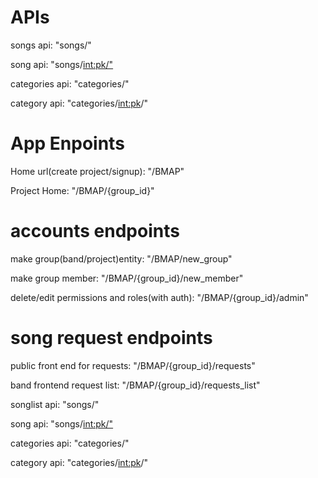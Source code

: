 # APIs

songs api: "songs/"

song api: "songs/<int:pk/">

categories api: "categories/"

category api: "categories/<int:pk>/"



# App Enpoints
Home url(create project/signup): "/BMAP"

Project Home: "/BMAP/{group_id}"



# accounts endpoints
make group(band/project)entity: "/BMAP/new_group"

make group member: "/BMAP/{group_id}/new_member"

delete/edit permissions and roles(with auth): "/BMAP/{group_id}/admin"



# song request endpoints
public front end for requests: "/BMAP/{group_id}/requests"

band frontend request list: "/BMAP/{group_id}/requests_list"

songlist api: "songs/"

song api: "songs/<int:pk/">

categories api: "categories/"

category api: "categories/<int:pk>/"
